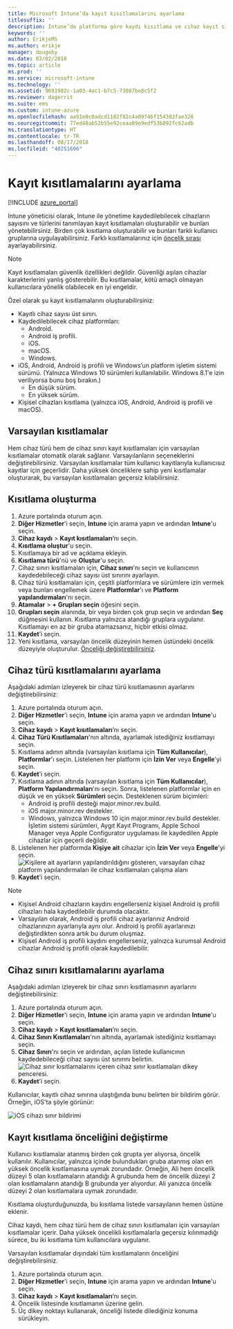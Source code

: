 ```yaml
---
title: Microsoft Intune’da kayıt kısıtlamalarını ayarlama
titlesuffix: ''
description: Intune’da platforma göre kaydı kısıtlama ve cihaz kayıt sınırı ayarlama.
keywords: ''
author: ErikjeMS
ms.author: erikje
manager: dougeby
ms.date: 03/02/2018
ms.topic: article
ms.prod: ''
ms.service: microsoft-intune
ms.technology: ''
ms.assetid: 9691982c-1a03-4ac1-b7c5-73087be8c5f2
ms.reviewer: dagerrit
ms.suite: ems
ms.custom: intune-azure
ms.openlocfilehash: aa91e0c0adcd1182f82c4a09746f154302fae326
ms.sourcegitcommit: 77ed48ab52b55e92ceaa89e9edf53b892fc62adb
ms.translationtype: HT
ms.contentlocale: tr-TR
ms.lasthandoff: 08/17/2018
ms.locfileid: "40251696"
---
```

# <a name="set-enrollment-restrictions"></a>Kayıt kısıtlamalarını ayarlama

[!INCLUDE [azure_portal](./includes/azure_portal.md)]

Intune yöneticisi olarak, Intune ile yönetime kaydedilebilecek cihazların sayısını ve türlerini tanımlayan kayıt kısıtlamaları oluşturabilir ve bunları yönetebilirsiniz. Birden çok kısıtlama oluşturabilir ve bunları farklı kullanıcı gruplarına uygulayabilirsiniz. Farklı kısıtlamalarınız için [öncelik sırası](#change-enrollment-restriction-priority) ayarlayabilirsiniz.

>[!NOTE]
>Kayıt kısıtlamaları güvenlik özellikleri değildir. Güvenliği aşılan cihazlar karakterlerini yanlış gösterebilir. Bu kısıtlamalar, kötü amaçlı olmayan kullanıcılara yönelik olabilecek en iyi engeldir.

Özel olarak şu kayıt kısıtlamalarını oluşturabilirsiniz:

- Kayıtlı cihaz sayısı üst sınırı.
- Kaydedilebilecek cihaz platformları:
  - Android.
  - Android iş profili.
  - iOS.
  - macOS.
  - Windows.
- iOS, Android, Android iş profili ve Windows’un platform işletim sistemi sürümü. (Yalnızca Windows 10 sürümleri kullanılabilir. Windows 8.1'e izin veriliyorsa bunu boş bırakın.)
  - En düşük sürüm.
  - En yüksek sürüm.
- Kişisel cihazları kısıtlama (yalnızca iOS, Android, Android iş profili ve macOS).

## <a name="default-restrictions"></a>Varsayılan kısıtlamalar

Hem cihaz türü hem de cihaz sınırı kayıt kısıtlamaları için varsayılan kısıtlamalar otomatik olarak sağlanır. Varsayılanların seçeneklerini değiştirebilirsiniz. Varsayılan kısıtlamalar tüm kullanıcı kayıtlarıyla kullanıcısız kayıtlar için geçerlidir. Daha yüksek önceliklere sahip yeni kısıtlamalar oluşturarak, bu varsayılan kısıtlamaları geçersiz kılabilirsiniz.

## <a name="create-a-restriction"></a>Kısıtlama oluşturma

1. Azure portalında oturum açın.
2. **Diğer Hizmetler**'i seçin, **Intune** için arama yapın ve ardından **Intune**'u seçin.
3. **Cihaz kaydı** > **Kayıt kısıtlamaları**’nı seçin.
4. **Kısıtlama oluştur**'u seçin.
5. Kısıtlamaya bir ad ve açıklama ekleyin.
6. **Kısıtlama türü**'nü ve **Oluştur**'u seçin.
7. Cihaz sınırı kısıtlamaları için, **Cihaz sınırı**'nı seçin ve kullanıcının kaydedebileceği cihaz sayısı üst sınırını ayarlayın.
8. Cihaz türü kısıtlamaları için, çeşitli platformlara ve sürümlere izin vermek veya bunları engellemek üzere **Platformlar**'ı ve **Platform yapılandırmaları**'nı seçin.
9. **Atamalar** > **+ Grupları seçin** öğesini seçin.
10. **Grupları seçin** alanında, bir veya birden çok grup seçin ve ardından **Seç** düğmesini kullanın. Kısıtlama yalnızca atandığı gruplara uygulanır. Kısıtlamayı en az bir gruba atamazsanız, hiçbir etkisi olmaz.
11. **Kaydet**’i seçin.
12. Yeni kısıtlama, varsayılan öncelik düzeyinin hemen üstündeki öncelik düzeyiyle oluşturulur. [Önceliği değiştirebilirsiniz](#change-enrollment-restriction-priority).

## <a name="set-device-type-restrictions"></a>Cihaz türü kısıtlamalarını ayarlama

Aşağıdaki adımları izleyerek bir cihaz türü kısıtlamasının ayarlarını değiştirebilirsiniz:

1. Azure portalında oturum açın.
2. **Diğer Hizmetler**'i seçin, **Intune** için arama yapın ve ardından **Intune**'u seçin.
3. **Cihaz kaydı** > **Kayıt kısıtlamaları**’nı seçin.
4. **Cihaz Türü Kısıtlamaları**'nın altında, ayarlamak istediğiniz kısıtlamayı seçin.
5. Kısıtlama adının altında (varsayılan kısıtlama için **Tüm Kullanıcılar**), **Platformlar**'ı seçin. Listelenen her platform için **İzin Ver** veya **Engelle**'yi seçin.
6. **Kaydet**’i seçin.
7. Kısıtlama adının altında (varsayılan kısıtlama için **Tüm Kullanıcılar**), **Platform Yapılandırmaları**'nı seçin. Sonra, listelenen platformlar için en düşük ve en yüksek **Sürümleri** seçin. Desteklenen sürüm biçimleri:
    - Android iş profili desteği major.minor.rev.build.
    - iOS major.minor.rev destekler.
    - Windows, yalnızca Windows 10 için major.minor.rev.build destekler.
  İşletim sistemi sürümleri, Aygıt Kayıt Programı, Apple School Manager veya Apple Configurator uygulaması ile kaydedilen Apple cihazlar için geçerli değildir.
8. Listelenen her platformda **Kişiye ait** cihazlar için **İzin Ver** veya **Engelle**'yi seçin.
    ![Kişilere ait ayarların yapılandırıldığını gösteren, varsayılan cihaz platform yapılandırmaları ile cihaz kısıtlamaları çalışma alanı](media/device-restrictions-platform-configurations.png)
9. **Kaydet**’i seçin.


>[!NOTE]
>- Kişisel Android cihazların kaydını engellerseniz kişisel Android iş profili cihazları hala kaydedilebilir durumda olacaktır.
>- Varsayılan olarak, Android iş profili cihaz ayarlarınız Android cihazlarınızın ayarlarıyla aynı olur. Android iş profili ayarlarınızı değiştirdikten sonra artık bu durum oluşmaz.
>- Kişisel Android iş profili kaydını engellerseniz, yalnızca kurumsal Android cihazlar Android iş profili olarak kaydedilebilir.

## <a name="set-device-limit-restrictions"></a>Cihaz sınırı kısıtlamalarını ayarlama

Aşağıdaki adımları izleyerek bir cihaz sınırı kısıtlamasının ayarlarını değiştirebilirsiniz:

1. Azure portalında oturum açın.
2. **Diğer Hizmetler**'i seçin, **Intune** için arama yapın ve ardından **Intune**'u seçin.
3. **Cihaz kaydı** > **Kayıt kısıtlamaları**’nı seçin.
4. **Cihaz Sınırı Kısıtlamaları**'nın altında, ayarlamak istediğiniz kısıtlamayı seçin.
5. **Cihaz Sınırı**'nı seçin ve ardından, açılan listede kullanıcının kaydedebileceği cihaz sayısı üst sınırını belirtin.
    ![Cihaz sınır kısıtlamalarını içeren cihaz sınır kısıtlamaları dikey penceresi.](./media/device-restrictions-limit.png)
6. **Kaydet**’i seçin.


Kullanıcılar, kayıtlı cihaz sınırına ulaştığında bunu belirten bir bildirim görür. Örneğin, iOS'ta şöyle görünür:

![iOS cihazı sınır bildirimi](./media/enrollment-restrictions-ios-set-limit-notification.png)

## <a name="change-enrollment-restriction-priority"></a>Kayıt kısıtlama önceliğini değiştirme

Kullanıcı kısıtlamalar atanmış birden çok grupta yer alıyorsa, öncelik kullanılır. Kullanıcılar, yalnızca içinde bulundukları gruba atanmış olan en yüksek öncelik kısıtlamasına uymak zorundadır. Örneğin, Ali hem öncelik düzeyi 5 olan kısıtlamaların atandığı A grubunda hem de öncelik düzeyi 2 olan kısıtlamaların atandığı B grubunda yer alıyordur. Ali yanızca öncelik düzeyi 2 olan kısıtlamalara uymak zorundadır.

Kısıtlama oluşturduğunuzda, bu kısıtlama listede varsayılanın hemen üstüne eklenir.

Cihaz kaydı, hem cihaz türü hem de cihaz sınırı kısıtlamaları için varsayılan kısıtlamalar içerir. Daha yüksek öncelikli kısıtlamalarla geçersiz kılınmadığı sürece, bu iki kısıtlama tüm kullanıcılara uygulanır.

Varsayılan kısıtlamalar dışındaki tüm kısıtlamaların önceliğini değiştirebilirsiniz.

1. Azure portalında oturum açın.
2. **Diğer Hizmetler**'i seçin, **Intune** için arama yapın ve ardından **Intune**'u seçin.
3. **Cihaz kaydı** > **Kayıt kısıtlamaları**’nı seçin.
4. Öncelik listesinde kısıtlamanın üzerine gelin.
5. Üç dikey noktayı kullanarak, önceliği listede dilediğiniz konuma sürükleyin.
